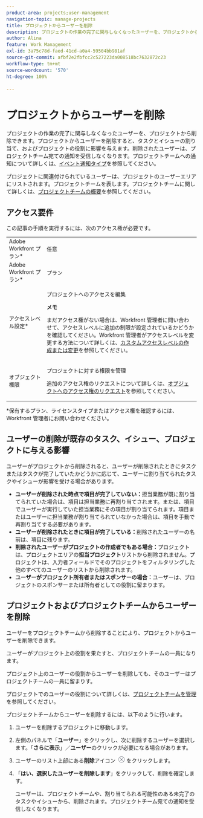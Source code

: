 ```yaml
---
product-area: projects;user-management
navigation-topic: manage-projects
title: プロジェクトからユーザーを削除
description: プロジェクトの作業の完了に関与しなくなったユーザーを、プロジェクトから削除できます。
author: Alina
feature: Work Management
exl-id: 3a75c78d-faed-41cd-a0a4-59504bb981af
source-git-commit: afbf2e2fbfcc2c527223da008518bc7632872c23
workflow-type: tm+mt
source-wordcount: '570'
ht-degree: 100%

---
```


# プロジェクトからユーザーを削除

プロジェクトの作業の完了に関与しなくなったユーザーを、プロジェクトから削除できます。プロジェクトからユーザーを削除すると、タスクとイシューの割り当て、およびプロジェクトの役割に影響を与えます。削除されたユーザーは、プロジェクトチーム宛ての通知を受信しなくなります。プロジェクトチームへの通知について詳しくは、[イベント通知タイプ](../../../administration-and-setup/manage-workfront/emails/event-notifications-available-in-wf.md)を参照してください。

プロジェクトに関連付けられているユーザーは、プロジェクトのユーザーエリアにリストされます。プロジェクトチームを表します。プロジェクトチームに関して詳しくは、[プロジェクトチームの概要](../../../manage-work/projects/planning-a-project/project-team-overview.md)を参照してください。

## アクセス要件

この記事の手順を実行するには、次のアクセス権が必要です。

<table style="table-layout:auto"> 
 <col> 
 <col> 
 <tbody> 
  <tr> 
   <td role="rowheader">Adobe Workfront プラン*</td> 
   <td> <p>任意</p> </td> 
  </tr> 
  <tr> 
   <td role="rowheader">Adobe Workfront プラン*</td> 
   <td> <p>プラン </p> </td> 
  </tr> 
  <tr> 
   <td role="rowheader">アクセスレベル設定*</td> 
   <td> <p>プロジェクトへのアクセスを編集</p> <p><b>メモ</b>

まだアクセス権がない場合は、Workfront 管理者に問い合わせて、アクセスレベルに追加の制限が設定されているかどうかを確認してください。Workfront 管理者がアクセスレベルを変更する方法について詳しくは、<a href="../../../administration-and-setup/add-users/configure-and-grant-access/create-modify-access-levels.md" class="MCXref xref">カスタムアクセスレベルの作成または変更</a>を参照してください。</p> </td>
</tr> 
  <tr> 
   <td role="rowheader">オブジェクト権限</td> 
   <td> <p>プロジェクトに対する権限を管理</p> <p>追加のアクセス権のリクエストについて詳しくは、<a href="../../../workfront-basics/grant-and-request-access-to-objects/request-access.md" class="MCXref xref">オブジェクトへのアクセス権のリクエスト</a>を参照してください。</p> </td> 
  </tr> 
 </tbody> 
</table>

*保有するプラン、ライセンスタイプまたはアクセス権を確認するには、Workfront 管理者にお問い合わせください。

## ユーザーの削除が既存のタスク、イシュー、プロジェクトに与える影響

ユーザーがプロジェクトから削除されると、ユーザーが削除されたときにタスクまたはタスクが完了していたかどうかに応じて、ユーザーに割り当てられたタスクやイシューが影響を受ける場合があります。

* **ユーザーが削除された時点で項目が完了していない：**&#x200B;担当業務が既に割り当てられていた場合は、項目は担当業務に再割り当てされます。または、項目でユーザーが実行していた担当業務にその項目が割り当てられます。項目またはユーザーに担当業務が割り当てられていなかった場合は、項目を手動で再割り当てする必要があります。
* **ユーザーが削除されたときに項目が完了している：**&#x200B;削除されたユーザーの名前は、項目に残ります。
* **削除されたユーザーがプロジェクトの作成者でもある場合：**&#x200B;プロジェクトは、プロジェクトエリアの&#x200B;**担当プロジェクト**&#x200B;リストから削除されません。プロジェクトは、入力者フィールドでそのプロジェクトをフィルタリングした他のすべてのユーザーのリストから削除されます。
* **ユーザーがプロジェクト所有者またはスポンサーの場合：**&#x200B;ユーザーは、プロジェクトのスポンサーまたは所有者としての役割に留まります。

## プロジェクトおよびプロジェクトチームからユーザーを削除

ユーザーをプロジェクトチームから削除することにより、プロジェクトからユーザーを削除できます。

ユーザーがプロジェクト上の役割を果たすと、プロジェクトチームの一員になります。

プロジェクト上のユーザーの役割からユーザーを削除しても、そのユーザーはプロジェクトチームの一員に留まりす。

プロジェクトでのユーザーの役割について詳しくは、[プロジェクトチームを管理](../planning-a-project/manage-project-team.md)を参照してください。

プロジェクトチームからユーザーを削除するには、以下のように行います。

1. ユーザーを削除するプロジェクトに移動します。

1. 左側のパネルで「**ユーザー**」をクリックし、次に削除するユーザーを選択します。「**さらに表示**」／**ユーザー**&#x200B;のクリックが必要になる場合があります。

1. ユーザーのリスト上部にある&#x200B;**削除**&#x200B;アイコン ![項目を削除](assets/remove-icon---x-in-circle.png) をクリックします。

1. 「**はい、選択したユーザーを削除します**」をクリックして、削除を確定します。

   ユーザーは、プロジェクトチームや、割り当てられる可能性のある未完了のタスクやイシューから、削除されます。プロジェクトチーム宛ての通知を受信しなくなります。
